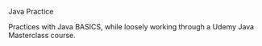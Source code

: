 Java Practice

Practices with Java BASICS, while loosely working through a Udemy Java Masterclass course. 
